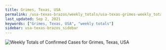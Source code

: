 ```yaml
---
title: Grimes, Texas, USA
permalink: /usa-texas-brazos/weekly_totals/usa-texas-grimes-weekly_totals.html
last_updated: Sep 2, 2021
keywords: ["Grimes, Texas, USA", "weekly totals"]
sidebar: usa-texas-brazos_sidebar
---
```


![Weekly Totals of Confirmed Cases for Grimes, Texas, USA](/covid_tracker/images/graphs/usa-texas-grimes-weekly_totals_graph.png)
